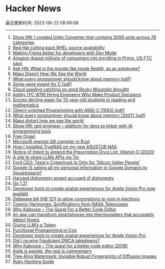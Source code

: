 # Hacker News

最近更新时间: 2023-06-22 08:06:08

--- 
1. [Show HN: I created Units Converter that contains 5000 units across 78 categories](https://www.kodytools.com/units) 
2. [Red Hat cutting back RHEL source availability](https://lwn.net/Articles/935592/) 
3. [Making Figma better for developers with Dev Mode](https://www.figma.com/blog/introducing-dev-mode/) 
4. [Amazon duped millions of consumers into enrolling in Prime, US FTC says](https://finance.yahoo.com/news/amazon-duped-millions-consumers-enrolling-141223359.html) 
5. [Ask HN: What is the morale like inside Reddit, as an employee?](https://news.ycombinator.com/item?id=36421483) 
6. [Maps Distort How We See the World](https://unchartedterritories.tomaspueyo.com/p/maps-distort-how-we-see-the-world) 
7. [What every programmer should know about memory [pdf]](https://people.freebsd.org/~lstewart/articles/cpumemory.pdf) 
8. [Some were meant for C [pdf]](https://www.humprog.org/~stephen/research/papers/kell17some-preprint.pdf) 
9. [Cloud seeding catching on amid Rocky Mountain drought](https://www.hjnews.com/tremonton/cloud-seeding-catching-on-amid-rocky-mountain-drought/article_b0e08aac-e2bf-11ed-8583-632389f0bdf3.html) 
10. [Ashby (YC W19) Hiring Engineers Who Make Product Decisions](https://www.ashbyhq.com/careers?utm_source=hn&ashby_jid=f99c1c4a-07f5-42fa-987e-de9a93f945dd) 
11. [Scores decline again for 13-year-old students in reading and mathematics](https://www.nationsreportcard.gov/highlights/ltt/2023/) 
12. [Object-oriented Programming with ANSI-C (1993) [pdf]](https://www.mclibre.org/descargar/docs/libros/ooc-ats.pdf) 
13. [What every programmer should know about memory (2007) [pdf]](https://people.freebsd.org/~lstewart/articles/cpumemory.pdf) 
14. [Maps distort how we see the world](https://unchartedterritories.tomaspueyo.com/p/maps-distort-how-we-see-the-world) 
15. [Show HN: gpt-engineer – platform for devs to tinker with AI programming tools](https://news.ycombinator.com/item?id=36422730) 
16. [Free Organ](https://www.organclearinghouse.com/organs-for-sale#/3141-austin-san-francisco) 
17. [Microsoft rewrote Q# compiler in Rust](https://github.com/microsoft/qsharp) 
18. [How I installed TrueNAS on my new ASUSTOR NAS](https://www.jeffgeerling.com/blog/2023/how-i-installed-truenas-on-my-new-asustor-nas) 
19. [Notice of Intent to Amend the Prescription Drug List: Vitamin D (2020)](https://www.canada.ca/en/health-canada/services/drugs-health-products/drug-products/prescription-drug-list/notices-changes/notice-intent-vitamin-d.html) 
20. [A site to share LLMs APIs via Tor](https://www.neuroengine.ai/) 
21. [Ford CEO: Tesla's Cybertruck Is Only for 'Silicon Valley People'](https://www.businessinsider.com/ford-ceo-disses-tesla-cybertruck-for-silicon-valley-people-2023-6) 
22. [Google IS selling all my personal information in Google Domains to Squarespace?](https://twitter.com/GergelyOrosz/status/1671603045640151041) 
23. [Harvard dishonesty expert accused of dishonesty](https://www.ft.com/content/a8c07365-f85d-47a0-98a4-b6f71da697ef) 
24. [Go 1.21](https://go.dev/blog/go1.21rc) 
25. [Developer tools to create spatial experiences for Apple Vision Pro now availabl](https://www.apple.com/newsroom/2023/06/developer-tools-to-create-spatial-experiences-for-apple-vision-pro-now-available/) 
26. [Delaware bill (HB 121) to allow corporations to vote in elections](https://legis.delaware.gov/BillDetail/130205) 
27. [Cosmic Harmonies: Sonifications from NASA Telescopes](https://chandra.si.edu/photo/2023/sonify7/) 
28. [Why Kakoune – The Quest For a Better Code Editor](https://kakoune.org/why-kakoune/why-kakoune.html) 
29. [An app can transform smartphones into thermometers that accurately detect fevers](https://www.washington.edu/news/2023/06/21/an-app-can-transform-smartphones-into-thermometers-that-accurately-detect-fevers/) 
30. [Giving LLM’s a <Backspace> Token](https://arxiv.org/abs/2306.05426) 
31. [Functional Programming in Coq](https://softwarefoundations.cis.upenn.edu/lf-current/Basics.html) 
32. [Developer tools to create spatial experiences for Apple Vision Pro](https://www.apple.com/newsroom/2023/06/developer-tools-to-create-spatial-experiences-for-apple-vision-pro-now-available/) 
33. [Did I receive fraudulent DMCA takedowns?](https://incoherency.co.uk/blog/stories/hardbin-fake-takedowns.html) 
34. [Why Kakoune – The quest for a better code editor (2016)](https://kakoune.org/why-kakoune/why-kakoune.html) 
35. [Agile is people, the rest is commentary](https://buttondown.email/hillelwayne/archive/agile-is-people-the-rest-is-commentary/) 
36. [Tree-Ring Watermark: Invisible Robust Fingerprints of Diffusion Images](https://arxiv.org/abs/2305.20030) 
37. [Ruby Hacking Guide](https://ruby-hacking-guide.github.io) 
